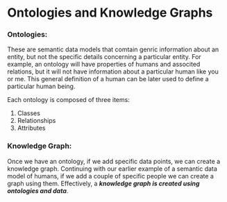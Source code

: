 # Ontologies and Knowledge Graphs

### Ontologies:

These are semantic data models that comtain genric information about an entity, but not the specific details concerning a particular entity. For example, an ontology will have properties of humans and associted relations, but it will not have information about a particular human like you or me. This general definition of a human can be later used to define a particular human being.

Each ontology is composed of three items:
1. Classes
2. Relationships
3. Attributes

### Knowledge Graph:

Once we have an ontology, if we add specific data points, we can create a knowledge graph. Continuing with our earlier example of a semantic data model of humans, if we add a couple of specific people we can create a graph using them. Effectively, a ***knowledge graph is created using ontologies and data***.
